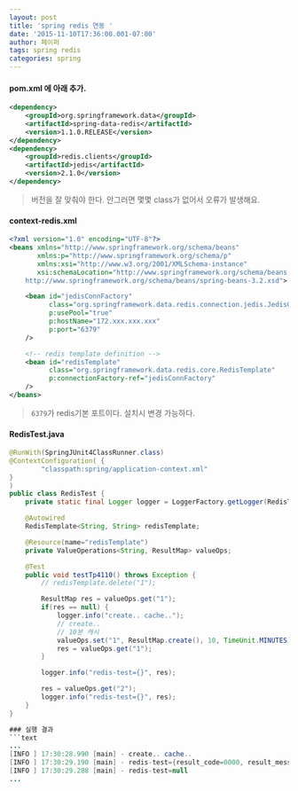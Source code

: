 ```yaml
---
layout: post
title: 'spring redis 연동 '
date: '2015-11-10T17:36:00.001-07:00'
author: 페이퍼
tags: spring redis
categories: spring
---
```

#### pom.xml 에 아래 추가.
```xml
<dependency>
    <groupId>org.springframework.data</groupId>
    <artifactId>spring-data-redis</artifactId>
    <version>1.1.0.RELEASE</version>
</dependency>
<dependency>
    <groupId>redis.clients</groupId>
    <artifactId>jedis</artifactId>
    <version>2.1.0</version>
</dependency>
```
> 버전을 잘 맞춰야 한다. 안그러면 몇몇 class가 없어서 오류가 발생해요.


#### context-redis.xml
```xml
<?xml version="1.0" encoding="UTF-8"?>
<beans xmlns="http://www.springframework.org/schema/beans"
       xmlns:p="http://www.springframework.org/schema/p"
       xmlns:xsi="http://www.w3.org/2001/XMLSchema-instance"
       xsi:schemaLocation="http://www.springframework.org/schema/beans
    http://www.springframework.org/schema/beans/spring-beans-3.2.xsd">

    <bean id="jedisConnFactory"
          class="org.springframework.data.redis.connection.jedis.JedisConnectionFactory"
          p:usePool="true"
          p:hostName="172.xxx.xxx.xxx"
          p:port="6379"
    />

    <!-- redis template definition -->
    <bean id="redisTemplate"
          class="org.springframework.data.redis.core.RedisTemplate"
          p:connectionFactory-ref="jedisConnFactory"
    />
</beans>
```
> `6379`가 redis기본 포트이다. 설치시 변경 가능하다.

#### RedisTest.java
```java
@RunWith(SpringJUnit4ClassRunner.class)
@ContextConfiguration( {
        "classpath:spring/application-context.xml"
}
)
public class RedisTest {
    private static final Logger logger = LoggerFactory.getLogger(RedisTest.class);

    @Autowired
    RedisTemplate<String, String> redisTemplate;

    @Resource(name="redisTemplate")
    private ValueOperations<String, ResultMap> valueOps;

    @Test
    public void testTp4110() throws Exception {
        // redisTemplate.delete("1");

        ResultMap res = valueOps.get("1");
        if(res == null) {
            logger.info("create.. cache..");
            // create..
            // 10분 캐시
            valueOps.set("1", ResultMap.create(), 10, TimeUnit.MINUTES);
            res = valueOps.get("1");
        }

        logger.info("redis-test={}", res);

        res = valueOps.get("2");
        logger.info("redis-test={}", res);
    }
}

### 실행 결과
```text
...
[INFO ] 17:30:28.990 [main] - create.. cache..
[INFO ] 17:30:29.190 [main] - redis-test={result_code=0000, result_message=success}
[INFO ] 17:30:29.288 [main] - redis-test=null
...
```


